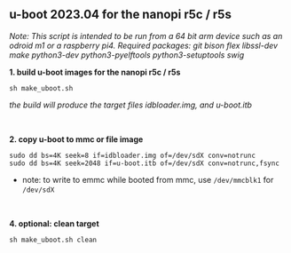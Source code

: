 ## u-boot 2023.04 for the nanopi r5c / r5s

<i>Note: This script is intended to be run from a 64 bit arm device such as an odroid m1 or a raspberry pi4.</i>
<i>Required packages: git bison flex libssl-dev make python3-dev python3-pyelftools python3-setuptools swig</i>
<br/>

**1. build u-boot images for the nanopi r5c / r5s**
```
sh make_uboot.sh
```

<i>the build will produce the target files idbloader.img, and u-boot.itb</i>

<br/>

**2. copy u-boot to mmc or file image**
```
sudo dd bs=4K seek=8 if=idbloader.img of=/dev/sdX conv=notrunc
sudo dd bs=4K seek=2048 if=u-boot.itb of=/dev/sdX conv=notrunc,fsync
```
* note: to write to emmc while booted from mmc, use ```/dev/mmcblk1``` for ```/dev/sdX```

<br/>

**4. optional: clean target**
```
sh make_uboot.sh clean
```

